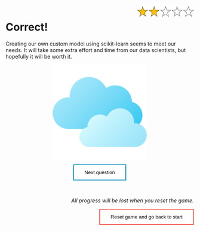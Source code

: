 <style>
.button  {
  border: none;
  color: black;
  padding: 12px 28px;
  background-color: white;
  border: 2px solid #008CBA;
  transition-duration: 0.4s;
  display: block;
  margin-left: auto;
  margin-right: auto;
}
.button:hover  {
  background-color: #008CBA;
  color: white; 
  border: 2px solid #008CBA;
}
.resetbutton  {
  border: none;
  color: black;
  float: right;
  padding: 12px 28px;
  background-color: white;
  border: 2px solid #f44336;
  transition-duration: 0.4s;
}
.resetbutton:hover  {
  background-color: #f44336;
  color: white; 
  border: 2px solid #f44336;
}
</style>

<img style="float:right;width:30%;" src="./media/2-points.png">

# Correct!

Creating our own custom model using scikit-learn seems to meet our needs. It will take some extra effort and time from our data scientists, but hopefully it will be worth it.

<img style="width: 50%; display: block; margin-left: auto;  margin-right: auto;" src="./media/blue-skies.png">

<button class="button" onclick="window.location.href='04';">Next question</button>

<br>
<p style="text-align:right;"><i>All progress will be lost when you reset the game.</i></p>

<button class="resetbutton" onclick="window.location.href='../start-02-training';">Reset game and go back to start</button>
